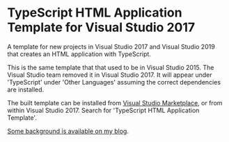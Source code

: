 # TypeScript HTML Application Template for Visual Studio 2017
A template for new projects in Visual Studio 2017 and Visual Studio 2019 that creates an HTML application with TypeScript.

This is the same template that that used to be in Visual Studio 2015.  The Visual Studio team removed it in Visual Studio 2017.  It will appear under 'TypeScript' under 'Other Languages' assuming the correct dependencies are installed.

The built template can be installed from [Visual Studio Marketplace](https://marketplace.visualstudio.com/items?itemName=Rich-Newman.TypeScriptHTMLApplicationTemplate), or from within Visual Studio 2017.  Search for 'TypeScript HTML Application Template'.

[Some background is available on my blog](https://richnewman.wordpress.com/2017/05/09/html-application-with-typescript-project-template-for-visual-studio-2017/).